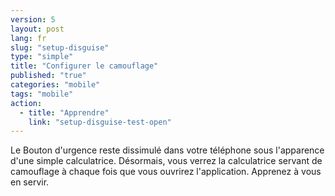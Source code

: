 ```yaml
---
version: 5
layout: post
lang: fr
slug: "setup-disguise"
type: "simple"
title: "Configurer le camouflage"
published: "true"
categories: "mobile"
tags: "mobile"
action: 
  - title: "Apprendre"
    link: "setup-disguise-test-open"
---
```


Le Bouton d'urgence reste dissimulé dans votre téléphone sous l'apparence d'une simple calculatrice. Désormais, vous verrez la calculatrice servant de camouflage à chaque fois que vous ouvrirez l'application. Apprenez à vous en servir.

